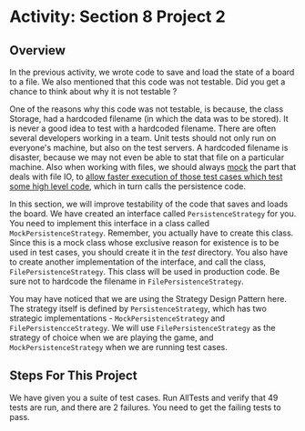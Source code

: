 <h1>Activity: Section 8 Project 2</h1>

<h2>Overview</h2>

In the previous activity, we wrote code to save and load the state of a board to a file. We also mentioned that this code was not testable. Did you get a chance to think about why it is not testable ? 

One of the reasons why this code was not testable, is because, the class Storage, had a hardcoded filename (in which the data was to be stored). It is never a good idea to test with a hardcoded filename. There are often several developers working in a team. Unit tests should not only run on everyone's machine, but also on the test servers. A hardcoded filename is disaster, because we may not even be able to stat that file on a particular machine. Also when working with files, we should always [mock](http://en.wikipedia.org/wiki/Mock_object) the part that deals with file IO, to [allow faster execution of those test cases which test some high level code](http://stackoverflow.com/questions/38181/when-should-i-mock), which in turn calls the persistence code. 

In this section, we will improve testability of the code that saves and loads the board. We have created an interface called ```PersistenceStrategy``` for you. You need to implement this interface in a class called ```MockPersistenceStrategy```. Remember, you actually have to create this class. Since this is a mock class whose exclusive reason for existence is to be used in test cases, you should create it in the _test_ directory. You also have to create another implementation of the interface, and call the class, ```FilePersistenceStrategy```. This class will be used in production code. Be sure not to hardcode the filename in  ```FilePersistenceStrategy```. 

You may have noticed that we are using the Strategy Design Pattern here. The strategy itself is defined by ```PersistenceStrategy```, which has two strategic implementations - ```MockPersistenceStrategy``` and ```FilePersistencceStrategy```. We will use ```FilePersistenceStrategy``` as the strategy of choice when we are playing the game, and ```MockPersistenceStrategy``` when we are running test cases.

<h2>Steps For This Project</h2>

We have given you a suite of test cases. Run AllTests and verify that 49 tests are run, and there are 2 failures. You need to get the failing tests to pass. 
